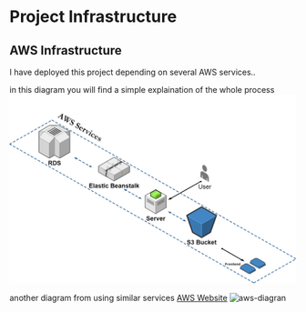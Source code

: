 # Project Infrastructure

## AWS Infrastructure

I have deployed this project depending on several AWS services..

in this diagram you will find a simple explaination of the whole process
![aws-draw](img/aws.drawio.png)

another diagram from using similar services [AWS Website](https://aws.amazon.com/ar/getting-started/hands-on/deploy-nodejs-web-app/)
![aws-diagran](https://d1.awsstatic.com/Projects/V445874/arch-diagram_nodejs-app.4c8966fcddcba4e101b955905cf88d99d4c9dcd5.png)
